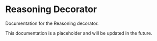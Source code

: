 # Reasoning Decorator

Documentation for the Reasoning decorator.

This documentation is a placeholder and will be updated in the future.
